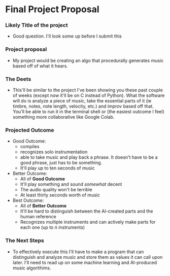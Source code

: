 #             Final Project Proposal

### Likely Title of the project
* Good question. I'll look some up before I submit  this

### Project proposal
* My project would be creating an algo that procedurally generates music based off of what it hears.

### The Deets 
* This'll be similar to the project I've been showing you these past couple of weeks (except now it'll be on C instead of Python). What the software will do is analyze a piece of music, take the essential parts of it (ie timbre, notes, note length, velocity, etc.) and improv based off that. You'll be able to run it in the terminal shell or (the easiest outcome I feel) something more collaborative like Google Colab. 

### Projected Outcome
* Good Outcome:
    * compiles
    * recognizes solo instrumentation
    * able to take music and play back a phrase. It doesn't have to be a good phrase, just has to be something.
    * It'll play up to ten seconds of music
* Better Outcome:
    * All of **Good Outcome**
    * It'll play something and sound *somewhat* decent
    * The audio quality won't be terrible
    * At least thirty seconds worth of music
* Best Outcome:
    * All of **Better Outcome**
    * It'll be hard to distinguish between the AI-created parts and the human reference
    * Recognizes multiple instruments and can actively make parts for each one (up to *n* instruments)

### The Next Steps
* To effectively execute this I'll have to make a program that can distinguish and analyze music and store them as values it can call upon later. I'll need to read up on some machine learning and AI-produced music algorithims. 

